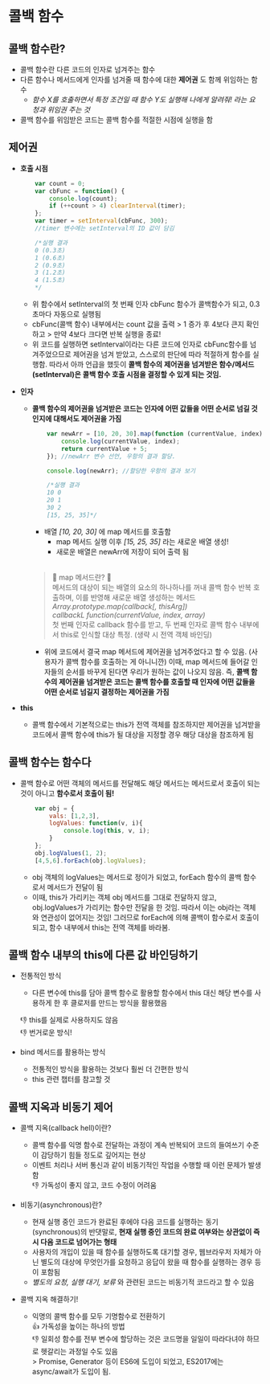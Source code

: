 # 콜백 함수

## 콜백 함수란?

* 콜백 함수란 다른 코드의 인자로 넘겨주는 함수
* 다른 함수나 메서드에게 인자를 넘겨줄 때 함수에 대한 __제어권__ 도 함께 위임하는 함수
    - _함수 X를 호출하면서 특정 조건일 때 함수 Y도 실행해 나에게 알려줘! 라는 요청과 위임권 주는 것_
* 콜백 함수를 위임받은 코드는 콜백 함수를 적절한 시점에 실행을 함


## 제어권 

* __호출 시점__
    ```javascript
        var count = 0;
        var cbFunc = function() {
            console.log(count);
            if (++count > 4) clearInterval(timer);
        };
        var timer = setInterval(cbFunc, 300);
        //timer 변수에는 setInterval의 ID 값이 담김

        /*실행 결과
        0 (0.3초)
        1 (0.6초)
        2 (0.9초)
        3 (1.2초)
        4 (1.5초)
        */
    ```
    - 위 함수에서 setInterval의 첫 번째 인자 cbFunc 함수가 콜백함수가 되고, 0.3초마다 자동으로 실행됨
    - cbFunc(콜백 함수) 내부에서는 count 값을 출력 > 1 증가 후 4보다 큰지 확인하고 > 만약 4보다 크다면 반복 실행을 종료!
    - 위 코드를 실행하면 setInterval이라는 다른 코드에 인자로 cbFunc함수를 넘겨주었으므로 제어권을 넘겨 받았고, 스스로의 판단에 따라 적절하게 함수를 실행함. 따라서 아까 언급을 했듯이 __콜백 함수의 제어권을 넘겨받은 함수/메서드 (setInterval)은 콜백 함수 호출 시점을 결정할 수 있게 되는 것임.__

* __인자__

    - __콜백 함수의 제어권을 넘겨받은 코드는 인자에 어떤 값들을 어떤 순서로 넘길 것인지에 대해서도 제어권을 가짐__

        ```javascript
            var newArr = [10, 20, 30].map(function (currentValue, index){ 
                console.log(currentValue, index);
                return currentValue + 5;
            }); //newArr 변수 선언, 우항의 결과 할당.

            console.log(newArr); //할당한 우항의 결과 보기

            /*실행 결과
            10 0
            20 1 
            30 2
            [15, 25, 35]*/
        ```
        - 배열 _[10, 20, 30]_ 에 map 메서드를 호출함<br>
            - map 메서드 실행 이후 _[15, 25, 35]_ 라는 새로운 배열 생성!
            - 새로운 배열은 newArr에 저장이 되어 출력 됨 <br><br>

        > 🤔 map 메서드란? 🤔<br>
          메서드의 대상이 되는 배열의 요소의 하나하나를 꺼내 콜백 함수 반복 호출하며, 이를 반영해 새로운 배열 생성하는 메서드 <br>
          _Array.prototype.map(callback[, thisArg])_ <br>
          _callbackL function(currentValue, index, array)_ <br>
          첫 번째 인자로 callback 함수를 받고, 두 번째 인자로 콜백 함수 내부에서 this로 인식할 대상 특정. (생략 시 전역 객체 바인딩)

        - 위에 코드에서 결국 map 메서드에 제어권을 넘겨주었다고 할 수 있음. (사용자가 콜백 함수를 호출하는 게 아니니깐) 이때, map 메서드에 들어갈 인자들의 순서를 바꾸게 된다면 우리가 원하는 값이 나오지 않음. 즉, __콜백 함수의 제어권을 넘겨받은 코드는 콜백 함수를 호출할 때 인자에 어떤 값들을 어떤 순서로 넘길지 결정하는 제어권을 가짐__

* __this__

    - 콜백 함수에서 기본적으로는 this가 전역 객체를 참조하지만 제어권을 넘겨받을 코드에서 콜백 함수에 this가 될 대상을 지정할 경우 해당 대상을 참조하게 됨

## 콜백 함수는 함수다

* 콜백 함수로 어떤 객체의 메서드를 전달해도 해당 메서드는 메서드로서 호출이 되는 것이 아니고 __함수로서 호출이 됨!__

    ```javascript
        var obj = {
            vals: [1,2,3],
            logValues: function(v, i){
                console.log(this, v, i);
            }
        };
        obj.logValues(1, 2);
        [4,5,6].forEach(obj.logValues);
    ```
    - obj 객체의 logValues는 메서드로 정이가 되었고, forEach 함수의 콜백 함수로서 메서드가 전달이 됨
    - 이때, this가 가리키는 객체 obj 메서드를 그대로 전달하지 않고, obj.logValues가 가리키는 함수만 전달을 한 것임. 따라서 이는 obj라는 객체와 연관성이 없어지는 것임! 그러므로 forEach에 의해 콜백이 함수로서 호출이 되고, 함수 내부에서 this는 전역 객체를 바라봄.

## 콜백 함수 내부의 this에 다른 값 바인딩하기

* 전통적인 방식
    - 다른 변수에 this를 담아 콜백 함수로 활용할 함수에서 this 대신 해당 변수를 사용하게 한 후 클로저를 만드는 방식을 활용했음

    👎 this를 실제로 사용하지도 않음 <br>
    👎 번거로운 방식!

* bind 메서드를 활용하는 방식
    - 전통적인 방식을 활용하는 것보다 훨씬 더 간편한 방식
    - this 관련 챕터를 참고할 것

## 콜백 지옥과 비동기 제어

* 콜백 지옥(callback hell)이란?

    - 콜백 함수를 익명 함수로 전달하는 과정이 계속 반복되어 코드의 들여쓰기 수준이 감당하기 힘들 정도로 깊어지는 현상
    - 이벤트 처리나 서버 통신과 같이 비동기적인 작업을 수행할 때 이런 문제가 발생함 <br>
    👎 가독성이 좋지 않고, 코드 수정이 어려움

* 비동기(asynchronous)란?
    - 현재 실행 중인 코드가 완료된 후에야 다음 코드를 실행하는 동기(synchronous)의 반댓말로, __현재 실행 중인 코드의 완료 여부와는 상관없이 즉시 다음 코드로 넘어가는 형태__
    - 사용자의 개입이 있을 때 함수를 실행하도록 대기할 경우, 웹브라우저 자체가 아닌 별도의 대상에 무엇인가를 요청하고 응답이 왔을 때 함수를 실행하는 경우 등이 포함됨
    - _별도의 요청, 실행 대기, 보류_ 와 관련된 코드는 비동기적 코드라고 할 수 있음 <br>

* 콜백 지옥 해결하기!
    -  익명의 콜백 함수를 모두 기명함수로 전환하기 <br>
        👍 가독성을 높이는 하나의 방법 <br>
        👎 일회성 함수를 전부 변수에 할당하는 것은 코드명을 일일이 따라다녀야 하므로 헷갈리는 과정일 수도 있음 <br>> Promise, Generator 등이 ES6에 도입이 되었고, ES2017에는 async/await가 도입이 됨.